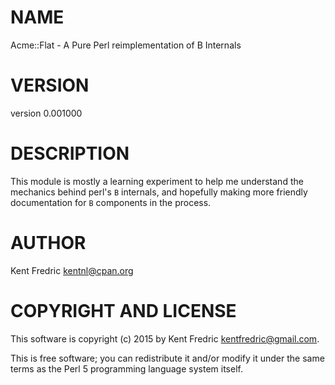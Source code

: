 # NAME

Acme::Flat - A Pure Perl reimplementation of B Internals

# VERSION

version 0.001000

# DESCRIPTION

This module is mostly a learning experiment to help me understand the mechanics
behind perl's `B` internals, and hopefully making more friendly documentation for `B`
components in the process.

# AUTHOR

Kent Fredric <kentnl@cpan.org>

# COPYRIGHT AND LICENSE

This software is copyright (c) 2015 by Kent Fredric <kentfredric@gmail.com>.

This is free software; you can redistribute it and/or modify it under
the same terms as the Perl 5 programming language system itself.
